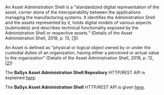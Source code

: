 An Asset Administration Shell is a "standardized digital representation of the asset, corner stone of the interoperability between the applications managing the manufacturing systems. It identifies the Administration Shell and the assets represented by it, holds digital models of various aspects (submodels) and describes technical functionality exposed by the Administration Shell or respective assets." (Details of the Asset Administration Shell, 2018, p. 13, [[1](https://wiki.eclipse.org/BaSyx_/_Documentation_/_API_/_AssetAdministrationShell)])

An Asset is defined as "physical or logical object owned by or under the custodial duties of an organization, having either a perceived or actual value to the organization" (Details of the Asset Administration Shell, 2018, p. 12, [[2](https://www.plattform-i40.de/IP/Redaktion/DE/Downloads/Publikation/2018-verwaltungsschale-im-detail.pdf)])

The **BaSyx Asset Administration Shell Repository** HTTP/REST API is explained [here](https://app.swaggerhub.com/apis/BaSyx/basyx_asset_administration_shell_repository_http_rest_api/v1).


The **BaSyx Asset Administration Shell** HTTP/REST API is given [here](https://app.swaggerhub.com/apis/BaSyx/basyx_asset_administration_shell_http_rest_api/v1).
